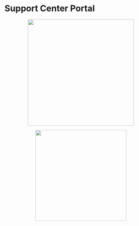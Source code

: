 # Support Center Portal
<p align="center"><a href="https://laravel.com" target="_blank"><img src="http://svgur.com/i/aeJ.svg" width="350"></a></p>
<p align="center"><a href="https://vuejs.org" target="_blank"><img src="http://svgur.com/i/adm.svg" width="300"></a></p>

